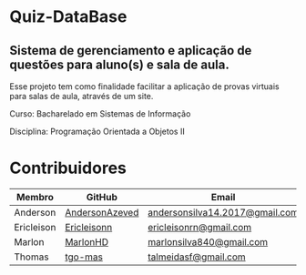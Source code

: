 # Quiz-DataBase
## Sistema de gerenciamento e aplicação de questões para aluno(s) e sala de aula.

Esse projeto tem como finalidade facilitar a aplicação de provas virtuais para salas de aula, através de um site.

Curso: Bacharelado em Sistemas de Informação

Disciplina: Programação Orientada a Objetos II

# Contribuidores 
| Membro | GitHub | Email |
| ------ | ------ | ----- |
|Anderson| [AndersonAzeved](https://github.com/AndersonAzeved) |andersonsilva14.2017@gmail.com|
|Ericleison| [Ericleisonn](https://github.com/Ericleisonn) |ericleisonrn@gmail.com|
|Marlon| [MarlonHD](https://github.com/MarlonHD) |marlonsilva840@gmail.com|
|Thomas| [tgo-mas](https://github.com/tgo-mas) |talmeidasf@gmail.com|
